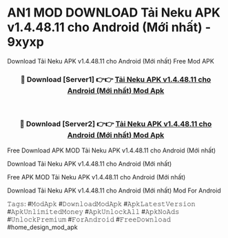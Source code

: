 # AN1 MOD DOWNLOAD Tải Neku APK v1.4.48.11 cho Android (Mới nhất) - 9xyxp
Download Tải Neku APK v1.4.48.11 cho Android (Mới nhất) Free Mod APK

<div align="center">
<h3>🔴 Download [Server1] 👉👉 <a href="https://apk-comot.site?title=Tải_Neku_APK_v1.4.48.11_cho_Android_(Mới_nhất)">Tải Neku APK v1.4.48.11 cho Android (Mới nhất) Mod Apk</a></h3><br>

<h3>🔴 Download [Server2] 👉👉 <a href="https://apk-comot.site?title=Tải_Neku_APK_v1.4.48.11_cho_Android_(Mới_nhất)">Tải Neku APK v1.4.48.11 cho Android (Mới nhất) Mod Apk</a></h3>
</div>


Free Download APK MOD Tải Neku APK v1.4.48.11 cho Android (Mới nhất)

Download Tải Neku APK v1.4.48.11 cho Android (Mới nhất) 

Free APK MOD Tải Neku APK v1.4.48.11 cho Android (Mới nhất) 

Download Tải Neku APK v1.4.48.11 cho Android (Mới nhất) Mod For Android

𝚃𝚊𝚐𝚜: #𝙼𝚘𝚍𝙰𝚙𝚔 #𝙳𝚘𝚠𝚗𝚕𝚘𝚊𝚍𝙼𝚘𝚍𝙰𝚙𝚔 #𝙰𝚙𝚔𝙻𝚊𝚝𝚎𝚜𝚝𝚅𝚎𝚛𝚜𝚒𝚘𝚗 #𝙰𝚙𝚔𝚄𝚗𝚕𝚒𝚖𝚒𝚝𝚎𝚍𝙼𝚘𝚗𝚎𝚢 #𝙰𝚙𝚔𝚄𝚗𝚕𝚘𝚌𝚔𝙰𝚕𝚕 #𝙰𝚙𝚔𝙽𝚘𝙰𝚍𝚜 #𝚄𝚗𝚕𝚘𝚌𝚔𝙿𝚛𝚎𝚖𝚒𝚞𝚖 #𝙵𝚘𝚛𝙰𝚗𝚍𝚛𝚘𝚒𝚍 #𝙵𝚛𝚎𝚎𝙳𝚘𝚠𝚗𝚕𝚘𝚊𝚍 #home_design_mod_apk